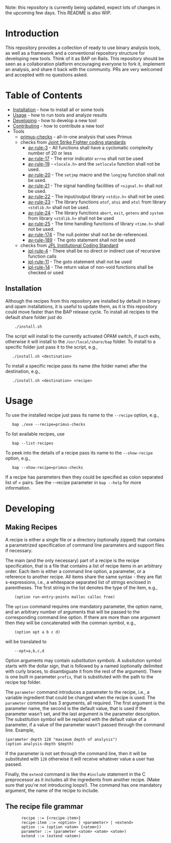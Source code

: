 Note: this repository is currently being updated, expect lots of changes in the upcoming few days. This README
is also WIP.

# Introduction

This repository provides a collection of ready to use binary analysis tools,
as well as a framework and a conventional repository structure for developing
new tools. Think of it as BAP on Rails. This repository should be seen as a collaboration
platform encouraging everyone to fork it, implement an analysis, and share it back with
the community. PRs are very welcomed and accepted with no questions asked.

# Table of Contents

- [Installation](#installation) - how to install all or some tools
- [Usage](#usage) - how to run tools and analyze results
- [Developing](#developing) - how to develop a new tool
- [Contributing](#contributing) - how to contribute a new tool
- Tools
  - [primus-checks](#primus-checks) - all-in-one analysis that uses Primus
  - checks from [Joint Strike Fighter coding standards](http://stroustrup.com/JSF-AV-rules.pdf)
    - [av-rule-3](#av-rule-3) - All functions shall have a cyclomatic complexity number of 20 or less
    - [av-rule-17](#av-rule-17) - The error indicator `errno` shall not be used
    - [av-rule-19](#av-rule-19) - `<locale.h>` and the `setlocale` function shall not be used.
    - [av-rule-20](#av-rule-20) - The `setjmp` macro and the `longjmp` function shall not be used.
    - [av-rule-21](#av-rule-21) - The signal handling facilities of `<signal.h>` shall not be used.
    - [av-rule-22](#av-rule-22) - The input/output library `<stdio.h>` shall not be used.
    - [av-rule-23](#av-rule-23) - The library functions `atof`, `atoi` and `atol` from library `<stdlib.h>` shall not be used.
    - [av-rule-24](#av-rule-24) - The library functions `abort`, `exit`, `getenv` and `system` from library `<stdlib.h>` shall not be used
    - [av-rule-25](#av-rule-25) - The time handling functions of library `<time.h>` shall not be used.
    - [av-rule-174](#av-rule-174) - The null pointer shall not be de-referenced.
    - [av-rule-189](#av-rule-189) - The goto statement shall not be used
  - checks from [JPL Institutional Coding Standard](http://bsivko.pbworks.com/w/file/fetch/68132300/JPL_Coding_Standard_C.pdf)
    - [jpl-rule-4](#jpl-rule-4) - There shall be no direct or indirect use of recursive function calls
    - [jpl-rule-11](#jpl-rule-11) - The goto statement shall not be used
    - [jpl-rule-14](#jpl-rule-14) - The return value of non-void functions shall be checked or used

## Installation

Although the recipes from this repository are installed by default in
binary and opam installations, it is useful to update them, as it is this
repository could move faster than the BAP release cycle. To install all
recipes to the default share folder just do


        ./install.sh


The script will install to the currently activated OPAM switch, if such
exits, otherwise it will install to the `/usr/local/share/bap` folder. To install
to a specific folder just pass it to the script, e.g.,

       ./install.sh <destination>

To install a specific recipe pass its name (the folder name) after the destination,
e.g.,

       ./install.sh <destination> <recipe>


# Usage

To use the installed recipe just pass its name to the `--recipe` option, e.g.,

       bap ./exe --recipe=primus-checks


To list available recipes, use

       bap --list-recipes

To peek into the details of a recipe pass its name to the `--show-recipe` option, e.g.,

       bap --show-recipe=primus-checks

If a recipe has parameters then they could be specified as colon
separated list of <key>=<value> pairs. See the --recipe parameter in
`bap --help` for more information.


# Developing

## Making Recipes

A recipe is either a single file or a directory (optionally zipped)
that contains a parametrized specification of command line parameters
and support files if necessary.

The main (and the only necessary) part of a recipe is the recipe
specification, that is a file that contains a list of recipe items in
an arbitrary order. Each item is either a command line option, a
parameter, or a reference to another recipe. All items share the same
syntax - they are flat s-expressions, i.e., a whitespace separated list
of strings enclosed in parentheses. The first string in the list
denotes the type of the item, e.g.,

        (option run-entry-points malloc calloc free)


The `option` command requires one mandatory parameter, the option name,
and an arbitrary number of arguments that will be passed to the
corresponding command line option. If there are more than one argument
then they will be concatenated with the comman symbol, e.g.,

        (option opt a b c d)

will be translated to

        --opt=a,b,c,d

Option arguments may contain _substitution symbols_. A subsitution
symbol starts with the dollar sign, that is followed by a named
(optionally delimited with curly braces, to disambiguate it from the
rest of the argument). There is one built in parameter `prefix`,
that is substituted with the path to the recipe top folder.

The `parameter` command introduces a parameter to the recipe, i.e., a
variable ingredient that could be changed when the recipe is used. The
`parameter` command has 3 arguments, all required. The first argument is
the parameter name, the second is the default value, that is used if
the parameter wasn't set, and the last argument is the parameter
description. The substitution symbol will be replaced with the default
value of a parameter, if a value of the parameter wasn't passed through
the command line. Example,

    (parameter depth 128 "maximum depth of analysis")
    (option analysis-depth $depth)


If the parameter is not set through the command line, then it will be
substituted with `128` otherwise it will receive whatever value a user
has passed.

Finally, the `extend` command is like the `#include` statement in the C
preprocessor as it includes all the ingredients from another
recipe. (Make sure that you're not introducing loops!). The command
has one mandatory argument, the name of the recipe to include.

## The recipe file grammar

           recipe ::= {<recipe-item>}
           recipe-item ::= <option> | <parameter> | <extend>
           option ::= (option <atom> {<atom>})
           parameter ::= (parameter <atom> <atom> <atom>)
           extend ::= (extend <atom>)
